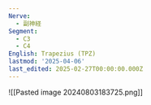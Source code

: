 ```yaml
---
Nerve:
  - 副神経
Segment:
  - C3
  - C4
English: Trapezius (TPZ)
lastmod: '2025-04-06'
last_edited: 2025-02-27T00:00:00.000Z
---
```


![[Pasted image 20240803183725.png]]
